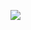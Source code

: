 ![](https://github-profile-summary-cards.vercel.app/api/cards/profile-details?username=BorzikovY&theme=solarized_dark)
